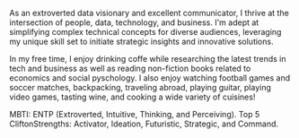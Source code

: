 As an extroverted data visionary and excellent communicator, I thrive at the intersection of people, data, technology, and business. I'm adept at simplifying complex technical concepts for diverse audiences, leveraging my unique skill set to initiate strategic insights and innovative solutions.

In my free time, I enjoy drinking coffe while researching the latest trends in tech and business as well as reading non-fiction books related to economics and social pyschology. I also enjoy watching football games and soccer matches, backpacking, traveling abroad, playing guitar, playing video games, tasting wine, and cooking a wide variety of cuisines!

MBTI: ENTP (Extroverted, Intuitive, Thinking, and Perceiving).
Top 5 CliftonStrengths: Activator, Ideation, Futuristic, Strategic, and Command.

<!---
thomascowart/thomascowart is a ✨ special ✨ repository because its `README.md` (this file) appears on your GitHub profile.
You can click the Preview link to take a look at your changes.
--->
